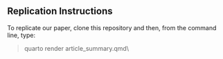 ## Replication Instructions

To replicate our paper, clone this repository and then, from the command line, type:

> quarto render article_summary.qmd\
